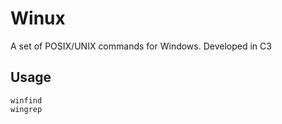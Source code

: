 # Winux
A set of POSIX/UNIX commands for Windows. Developed in C3

## Usage
```console
winfind
wingrep
```

